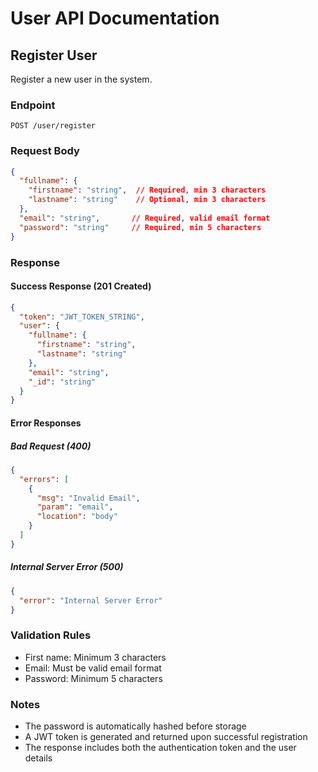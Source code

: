 # User API Documentation

## Register User
Register a new user in the system.

### Endpoint
```
POST /user/register
```

### Request Body
```json
{
  "fullname": {
    "firstname": "string",  // Required, min 3 characters
    "lastname": "string"    // Optional, min 3 characters
  },
  "email": "string",       // Required, valid email format
  "password": "string"     // Required, min 5 characters
}
```

### Response

#### Success Response (201 Created)
```json
{
  "token": "JWT_TOKEN_STRING",
  "user": {
    "fullname": {
      "firstname": "string",
      "lastname": "string"
    },
    "email": "string",
    "_id": "string"
  }
}
```

#### Error Responses

##### Bad Request (400)
```json
{
  "errors": [
    {
      "msg": "Invalid Email",
      "param": "email",
      "location": "body"
    }
  ]
}
```

##### Internal Server Error (500)
```json
{
  "error": "Internal Server Error"
}
```

### Validation Rules
- First name: Minimum 3 characters
- Email: Must be valid email format
- Password: Minimum 5 characters

### Notes
- The password is automatically hashed before storage
- A JWT token is generated and returned upon successful registration
- The response includes both the authentication token and the user details

